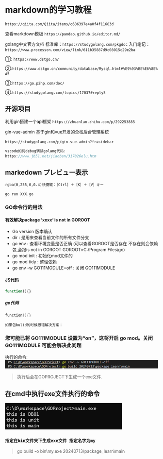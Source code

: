 # markdown的学习教程

`https://qiita.com/Qiita/items/c686397e4a0f4f11683d`

查看markdown模板
`https://pandao.github.io/editor.md/`

golang中文官方文档
标准库：`https://studygolang.com/pkgdoc`
入门笔记：`https://www.processon.com/view/link/611b35887d9c08015c29e2ba`

①: `https://www.dstgo.cn/`

②:`https://www.dstgo.cn/community/database/Mysql.html#%E9%93%BE%E6%8E%A5`

③:`https://go.p2hp.com/doc/`

④:`https://studygolang.com/topics/17037#reply5`

## 开源项目

利用gin搭建一个api框架
`https://zhuanlan.zhihu.com/p/292253885`

 gin-vue-admin 基于gin和vue开发的全栈后台管理系统

`https://studygolang.com/p/gin-vue-admin?fr=sidebar`

```javascript
vscode如何debug调试golang代码:
https://www.jb51.net/jiaoben/317826elu.htm
```

## markedown プレビュー表示

```检索栏中输入： > markdown open
rgba(0,255,0,0.4)快捷键：［Ctrl］＋［K］＋［V］キー
```

`go run XXX.go`

### GO命令行的用法

#### 有效解决package ‘xxxx‘ is not in GOROOT

* Go version 版本确认
* dir : 是用来查看当前文件的所有文件分支
* go env : 查看环境变量是否正确 (可以查看GOROOT是否存在 不存在则会依赖包,会报is not in GOROOT  GOROOT=C:\Program Files\go)
* go mod init : 初始化mod文件的
* go mod tidy : 整理依赖
* go env -w GO111MODULE=off : 关闭 GO111MODULE

#### JS代码

```javascript
function(){}

```

##### go代码

```go
function(){}
```

`如果包bulid的时候报错解决方案：`

### 您可能已将 GO111MODULE 设置为“on”，这将开启 go mod。关闭 GO111MODULE 可能会解决此问题

执行的命令:![ ](/Image/bulid包.png)
> 执行后会在GOPROJECT下生成一个exe文件.

## 在cmd中执行exe文件执行的命令

![ ](/Image/执行exe文件.png)

### `指定在bin文件夹下生成exe文件 指定名字为my`

> go build -o bin\my.exe 20240713\package_learn\main
